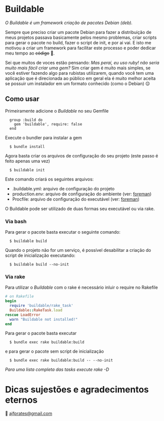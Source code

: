 # Buildable

_O Buildable é um framework criação de pacotes Debian (deb)._

Sempre que preciso criar um pacote Debian para fazer a distribuição de meus projetos passava basicamente pelos mesmo problemas, criar scripts para gerar o pacote no build, fazer o script de init, e por ai vai. E isto me motivou a criar um framework para facilitar este processo e poder dedicar meu tempo ao ~~código~~ :beer:.

Sei que muitos de voces estão pensando: _Mas peraí, eu uso ruby! não seria muito mais fácil criar uma gem?_
Sim criar gem é muito mais simples, se você estiver fazendo algo para rubistas utilizarem, quando você tem uma aplicação que é direcionada ao público em geral ela é muito melhor aceita se possuir um instalador em um formato conhecido (como o Debian) :relieved:

## Como usar

Primeiramente adicione o *Buildable* no seu Gemfile

```
  group :build do
    gem 'buildable', require: false
  end
```

Execute o bundler para instalar a gem

```shell
  $ bundle install
```

Agora basta criar os arquivos de configuração do seu projeto (este passo é feito apenas uma vez)

```shell
  $ buildable init
```

Este comando criará os seguintes arquivos:

* .buildable.yml: arquivo de configuração do projeto
* production.env: arquivo de configuração do ambiente (ver: [foreman](https://github.com/ddollar/foreman))
* Procfile: arquivo de configuração do executável (ver: [foreman](https://github.com/ddollar/foreman))

O Buildable pode ser utilizado de duas formas seu executável ou via rake.

### Via bash

Para gerar o pacote basta executar o seguinte comando:

```shell
  $ buildable build
```

Quando o projeto não for um serviço, é possível desabilitar a criação do script de inicialização executando:

```shell
  $ buildable build --no-init
```

### Via rake

Para utilizar o _Buildable_ com o rake é necessário inluir o require no Rakefile

```ruby
# on Rakefile
begin
  require 'buildable/rake_task'
  Buildable::RakeTask.load
rescue LoadError
  warn "Buildable not installed!"
end

```

Para gerar o pacote basta executar


```shell
  $ bundle exec rake buildable:build
```

e para gerar o pacote sem script de inicialização

```shell
  $ bundle exec rake buildable:build -- --no-init
```

_Para uma lista completa das tasks execute rake -D_


# Dicas sujestões e agradecimentos eternos

:email: [ajfprates@gmail.com](mailto:ajfprates@gmail.com)
